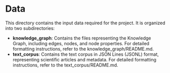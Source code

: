 # Data
This directory contains the input data required for the project. It is organized into two subdirectories:
* **knowledge_graph**: Contains the files representing the Knowledge Graph, including edges, nodes, and node properties. For detailed formatting instructions, refer to the knowledge_graph/README.md.
* **text_corpus**: Contains the text corpus in JSON Lines (JSONL) format, representing scientific articles and metadata. For detailed formatting instructions, refer to the text_corpus/README.md.
